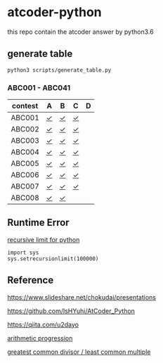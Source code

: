 # atcoder-python
this repo contain the atcoder answer by python3.6


## generate table
```
python3 scripts/generate_table.py
```

### ABC001 - ABC041


|contest | A | B | C | D |
|:---:|:---:|:---:|:---:|:---:|
|ABC001|[&check;](ABC/ABC001/A.py)|[&check;](ABC/ABC001/B.py)|[&check;](ABC/ABC001/C.py)||
|ABC002|[&check;](ABC/ABC002/A.py)|[&check;](ABC/ABC002/B.py)|[&check;](ABC/ABC002/C.py)||
|ABC003|[&check;](ABC/ABC003/A.py)|[&check;](ABC/ABC003/B.py)|[&check;](ABC/ABC003/C.py)||
|ABC004|[&check;](ABC/ABC004/A.py)|[&check;](ABC/ABC004/B.py)|[&check;](ABC/ABC004/C.py)||
|ABC005|[&check;](ABC/ABC005/A.py)|[&check;](ABC/ABC005/B.py)|[&check;](ABC/ABC005/C.py)||
|ABC006|[&check;](ABC/ABC006/A.py)|[&check;](ABC/ABC006/B.py)|[&check;](ABC/ABC006/C.py)||
|ABC007|[&check;](ABC/ABC007/A.py)|[&check;](ABC/ABC007/B.py)|[&check;](ABC/ABC007/C.py)||
|ABC008|[&check;](ABC/ABC008/A.py)|[&check;](ABC/ABC008/B.py)|||


## Runtime Error

[recursive limit for python](https://qiita.com/drken/items/e77685614f3c6bf86f44)
```
import sys
sys.setrecursionlimit(100000)
```

## Reference
https://www.slideshare.net/chokudai/presentations

https://github.com/IsHYuhi/AtCoder_Python

https://qiita.com/u2dayo

[arithmetic progression](https://anotools.com/python/775/)

[greatest common divisor / least common multiple](https://ictsr4.com/py/m0150.html)